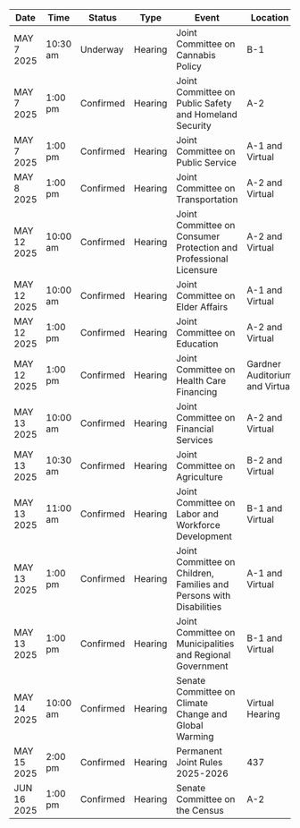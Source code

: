 | Date | Time | Status | Type | Event | Location |
|------|------|--------|------|--------|----------|
| MAY 7 2025 | 10:30 am | Underway | Hearing | Joint Committee on Cannabis Policy | B-1 |
| MAY 7 2025 | 1:00 pm | Confirmed | Hearing | Joint Committee on Public Safety and Homeland Security | A-2 |
| MAY 7 2025 | 1:00 pm | Confirmed | Hearing | Joint Committee on Public Service | A-1                                                              and Virtual |
| MAY 8 2025 | 1:00 pm | Confirmed | Hearing | Joint Committee on Transportation | A-2                                                                                   and Virtual |
| MAY 12 2025 | 10:00 am | Confirmed | Hearing | Joint Committee on Consumer Protection and Professional Licensure | A-2                                                                                   and Virtual |
| MAY 12 2025 | 10:00 am | Confirmed | Hearing | Joint Committee on Elder Affairs | A-1                                                              and Virtual |
| MAY 12 2025 | 1:00 pm | Confirmed | Hearing | Joint Committee on Education | A-2                                                                                   and Virtual |
| MAY 12 2025 | 1:00 pm | Confirmed | Hearing | Joint Committee on Health Care Financing | Gardner Auditorium                                         and Virtual |
| MAY 13 2025 | 10:00 am | Confirmed | Hearing | Joint Committee on Financial Services | A-2                                                                                   and Virtual |
| MAY 13 2025 | 10:30 am | Confirmed | Hearing | Joint Committee on Agriculture | B-2         and Virtual |
| MAY 13 2025 | 11:00 am | Confirmed | Hearing | Joint Committee on Labor and Workforce Development | B-1                         and Virtual |
| MAY 13 2025 | 1:00 pm | Confirmed | Hearing | Joint Committee on Children, Families and Persons with Disabilities | A-1                                                              and Virtual |
| MAY 13 2025 | 1:00 pm | Confirmed | Hearing | Joint Committee on Municipalities and Regional Government | B-1                         and Virtual |
| MAY 14 2025 | 10:00 am | Confirmed | Hearing | Senate Committee on Climate Change and Global Warming | Virtual Hearing |
| MAY 15 2025 | 2:00 pm | Confirmed | Hearing | Permanent Joint Rules 2025-2026 | 437 |
| JUN 16 2025 | 1:00 pm | Confirmed | Hearing | Senate Committee on the Census | A-2 |
